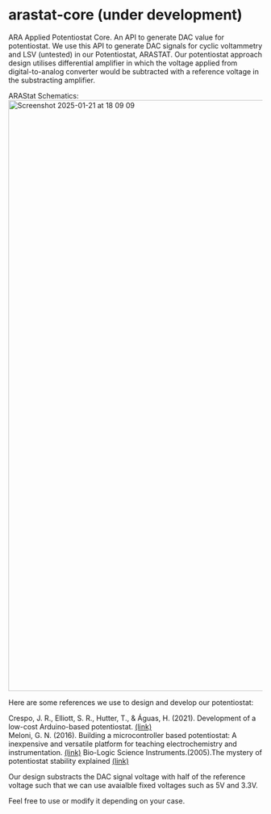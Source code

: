 # arastat-core (under development)
ARA Applied Potentiostat Core. An API to generate DAC value for potentiostat. We use this API to generate DAC signals for cyclic voltammetry and LSV (untested) in our Potentiostat, ARASTAT. Our potentiostat approach design utilises differential amplifier in which the voltage applied from digital-to-analog converter would be subtracted with a reference voltage in the substracting amplifier.

ARAStat Schematics:
<img width="1171" alt="Screenshot 2025-01-21 at 18 09 09" src="https://github.com/user-attachments/assets/0607d480-1aae-4664-af6a-07dc5bb2d724" />




Here are some references we use to design and develop our potentiostat:

Crespo, J. R., Elliott, S. R., Hutter, T., & Águas, H. (2021). Development of a low-cost Arduino-based potentiostat. <a href=https://repositories.lib.utexas.edu/server/api/core/bitstreams/3e70ae06-19ce-4752-a574-c1441e6bb971/content>(link)</a><br>
Meloni, G. N. (2016). Building a microcontroller based potentiostat: A inexpensive and versatile platform for teaching electrochemistry and instrumentation. <a href=https://pubs.acs.org/doi/10.1021/acs.jchemed.5b00961>(link)</a>
Bio-Logic Science Instruments.(2005).The mystery of potentiostat stability explained <a href=https://www.biologic.net/wp-content/uploads/2019/08/battery-potentiostat_electrochemistry-an4.pdf>(link)</a>

Our design substracts the DAC signal voltage with half of the reference voltage such that we can use avaialble fixed voltages such as 5V and 3.3V. 

Feel free to use or modify it depending on your case.
